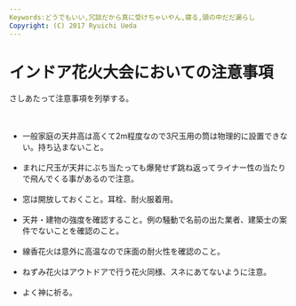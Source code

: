 ```yaml
---
Keywords:どうでもいい,冗談だから真に受けちゃいやん,寝る,頭の中だだ漏らし
Copyright: (C) 2017 Ryuichi Ueda
---
```

# インドア花火大会においての注意事項
さしあたって注意事項を列挙する。<br />
<br />
<ul><br />
	<li>一般家庭の天井高は高くて2m程度なので3尺玉用の筒は物理的に設置できない。持ち込まないこと。</li><br />
	<li>まれに尺玉が天井にぶち当たっても爆発せず跳ね返ってライナー性の当たりで飛んでくる事があるので注意。</li><br />
	<li>窓は開放しておくこと。耳栓、耐火服着用。</li><br />
	<li>天井・建物の強度を確認すること。例の騒動で名前の出た業者、建築士の案件でないことを確認のこと。</li><br />
	<li>線香花火は意外に高温なので床面の耐火性を確認のこと。</li><br />
	<li>ねずみ花火はアウトドアで行う花火同様、スネにあてないように注意。</li><br />
	<li>よく神に祈る。</li><br />
</ul><br />
<br />

